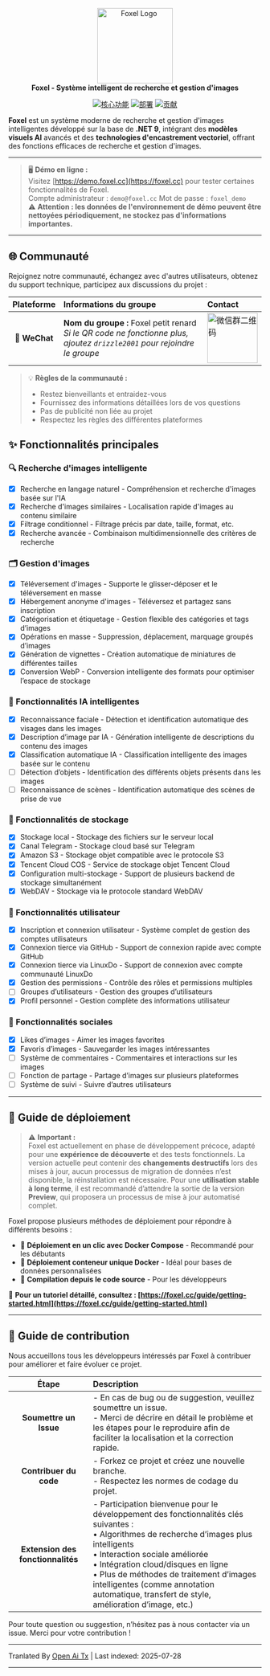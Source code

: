 <p align="center">
    <img src="https://raw.githubusercontent.com/DrizzleTime/Foxel/dev/Web/public/logo.png" alt="Foxel Logo" width="150"><br>
    <strong>Foxel - Système intelligent de recherche et gestion d'images</strong>
</p>
<p align="center">
    <a href="#-核心功能"><img src="https://img.shields.io/badge/功能-Features-blue?style=for-the-badge" alt="核心功能"></a>
    <a href="#-部署指南"><img src="https://img.shields.io/badge/部署-Deploy-orange?style=for-the-badge" alt="部署"></a>
    <a href="#-贡献指南"><img src="https://img.shields.io/badge/贡献-Contribute-brightgreen?style=for-the-badge" alt="贡献"></a>
    
</p>

<p>
    <strong>Foxel</strong> est un système moderne de recherche et gestion d'images intelligentes développé sur la base de <strong>.NET 9</strong>, intégrant des <strong>modèles visuels AI</strong> avancés et des <strong>technologies d'encastrement vectoriel</strong>, offrant des fonctions efficaces de recherche et gestion d'images.
</p>

---

> 🖥️ **Démo en ligne :**  
> Visitez [https://demo.foxel.cc](https://foxel.cc) pour tester certaines fonctionnalités de Foxel.  
> Compte administrateur : `demo@foxel.cc` Mot de passe : `foxel_demo`  
> ⚠️ **Attention : les données de l'environnement de démo peuvent être nettoyées périodiquement, ne stockez pas d'informations importantes.**

---

## 🌐 Communauté

Rejoignez notre communauté, échangez avec d'autres utilisateurs, obtenez du support technique, participez aux discussions du projet :

|     Plateforme     | Informations du groupe                                  | Contact                                                                     |
|:----------:|:----------------------------------------------------|:-------------------------------------------------------------------------|
| 📱 **WeChat** | **Nom du groupe :** Foxel petit renard <br>*Si le QR code ne fonctionne plus, ajoutez `drizzle2001` pour rejoindre le groupe* | <img src="https://foxel.cc/Uploads/wechat.png" alt="微信群二维码" width="100"> |

> 💡 **Règles de la communauté :**
> - Restez bienveillants et entraidez-vous
> - Fournissez des informations détaillées lors de vos questions
> - Pas de publicité non liée au projet
> - Respectez les règles des différentes plateformes

## ✨ Fonctionnalités principales

### 🔍 Recherche d'images intelligente
- [x] Recherche en langage naturel - Compréhension et recherche d'images basée sur l'IA
- [x] Recherche d'images similaires - Localisation rapide d'images au contenu similaire
- [x] Filtrage conditionnel - Filtrage précis par date, taille, format, etc.
- [x] Recherche avancée - Combinaison multidimensionnelle des critères de recherche

### 🗂️ Gestion d'images
- [x] Téléversement d'images - Supporte le glisser-déposer et le téléversement en masse
- [x] Hébergement anonyme d'images - Téléversez et partagez sans inscription
- [x] Catégorisation et étiquetage - Gestion flexible des catégories et tags d’images
- [x] Opérations en masse - Suppression, déplacement, marquage groupés d’images
- [x] Génération de vignettes - Création automatique de miniatures de différentes tailles
- [x] Conversion WebP - Conversion intelligente des formats pour optimiser l’espace de stockage

### 🤖 Fonctionnalités IA intelligentes
- [x] Reconnaissance faciale - Détection et identification automatique des visages dans les images
- [x] Description d’image par IA - Génération intelligente de descriptions du contenu des images
- [x] Classification automatique IA - Classification intelligente des images basée sur le contenu
- [ ] Détection d’objets - Identification des différents objets présents dans les images
- [ ] Reconnaissance de scènes - Identification automatique des scènes de prise de vue

### 💾 Fonctionnalités de stockage
- [x] Stockage local - Stockage des fichiers sur le serveur local
- [x] Canal Telegram - Stockage cloud basé sur Telegram
- [x] Amazon S3 - Stockage objet compatible avec le protocole S3
- [x] Tencent Cloud COS - Service de stockage objet Tencent Cloud
- [x] Configuration multi-stockage - Support de plusieurs backend de stockage simultanément
- [x] WebDAV - Stockage via le protocole standard WebDAV

### 👥 Fonctionnalités utilisateur
- [x] Inscription et connexion utilisateur - Système complet de gestion des comptes utilisateurs
- [x] Connexion tierce via GitHub - Support de connexion rapide avec compte GitHub
- [x] Connexion tierce via LinuxDo - Support de connexion avec compte communauté LinuxDo
- [x] Gestion des permissions - Contrôle des rôles et permissions multiples
- [ ] Groupes d’utilisateurs - Gestion des groupes d’utilisateurs
- [x] Profil personnel - Gestion complète des informations utilisateur

### 💬 Fonctionnalités sociales
- [x] Likes d’images - Aimer les images favorites
- [x] Favoris d’images - Sauvegarder les images intéressantes
- [ ] Système de commentaires - Commentaires et interactions sur les images
- [ ] Fonction de partage - Partage d’images sur plusieurs plateformes
- [ ] Système de suivi - Suivre d’autres utilisateurs

---

## 🚀 Guide de déploiement

> ⚠️ **Important :**  
> Foxel est actuellement en phase de développement précoce, adapté pour une **expérience de découverte** et des tests fonctionnels. La version actuelle peut contenir des **changements destructifs** lors des mises à jour, aucun processus de migration de données n’est disponible, la réinstallation est nécessaire. Pour une **utilisation stable à long terme**, il est recommandé d’attendre la sortie de la version **Preview**, qui proposera un processus de mise à jour automatisé complet.

Foxel propose plusieurs méthodes de déploiement pour répondre à différents besoins :

- 🐳 **Déploiement en un clic avec Docker Compose** - Recommandé pour les débutants
- 🐋 **Déploiement conteneur unique Docker** - Idéal pour bases de données personnalisées
- 🔧 **Compilation depuis le code source** - Pour les développeurs

📖 **Pour un tutoriel détaillé, consultez : [https://foxel.cc/guide/getting-started.html](https://foxel.cc/guide/getting-started.html)**

---
## 🤝 Guide de contribution

Nous accueillons tous les développeurs intéressés par Foxel à contribuer pour améliorer et faire évoluer ce projet.

|      Étape      | Description                                                                                   |
|:------------:|:--------------------------------------------------------------------------------------------|
| **Soumettre un Issue** | - En cas de bug ou de suggestion, veuillez soumettre un issue.<br>- Merci de décrire en détail le problème et les étapes pour le reproduire afin de faciliter la localisation et la correction rapide. |
|   **Contribuer du code**   | - Forkez ce projet et créez une nouvelle branche.<br>- Respectez les normes de codage du projet.                                         |
|   **Extension des fonctionnalités**   | - Participation bienvenue pour le développement des fonctionnalités clés suivantes :<br>• Algorithmes de recherche d’images plus intelligents<br>• Interaction sociale améliorée<br>• Intégration cloud/disques en ligne<br>• Plus de méthodes de traitement d’images intelligentes (comme annotation automatique, transfert de style, amélioration d’image, etc.) |

Pour toute question ou suggestion, n’hésitez pas à nous contacter via un issue. Merci pour votre contribution !


---

Tranlated By [Open Ai Tx](https://github.com/OpenAiTx/OpenAiTx) | Last indexed: 2025-07-28

---